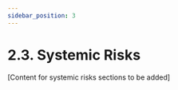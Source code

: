 ```yaml
---
sidebar_position: 3
---
```


# 2.3. Systemic Risks

[Content for systemic risks sections to be added] 